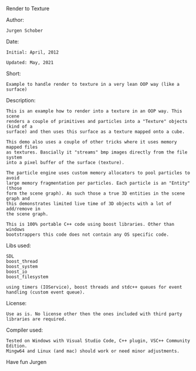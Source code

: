 Render to Texture

Author:

	Jurgen Schober
	
Date:
   
	Initial: April, 2012

    Updated: May, 2021
	
Short:
  
	Example to handle render to texture in a very lean OOP way (like a surface)

Description:

	This is an example how to render into a texture in an OOP way. This scene 
    renders a couple of primitives and particles into a "Texture" objects (kind of a 
    surface) and then uses this surface as a texture mapped onto a cube. 

    This demo also uses a couple of other tricks where it uses memory mapped files 
    as textures. Bascially it "streams" bmp images directly from the file system 
    into a pixel buffer of the surface (texture).

    The particle engine uses custom memory allocators to pool particles to avoid 
    large memory fragmentation per particles. Each particle is an "Entity" (those 
    form the scene graph). As such those a true 3D entities in the scene graph and 
    this demonstrates limited live time of 3D objects with a lot of add/remove in 
    the scene graph.

	This is 100% portable C++ code using boost libraries. Other than windows 
    bootstrappers this code does not contain any OS specific code.

Libs used:

    SDL
	boost_thread
	boost_system
	boost_io
    boost_filesystem

	using timers (IOService), boost threads and stdc++ queues for event handling (custom event queue).

License:

	Use as is. No license other then the ones included with third party libraries are required.

Compiler used:

	Tested on Windows with Visual Studio Code, C++ plugin, VSC++ Community Edition.
    Mingw64 and Linux (and mac) should work or need minor adjustments.

Have fun
Jurgen
